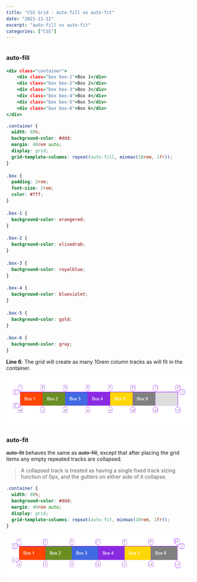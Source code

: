 ```yaml
---
title: "CSS Grid - auto-fill vs auto-fit"
date: "2021-11-12"
excerpt: "auto-fill vs auto-fit"
categories: ["CSS"]
---
```


```toc

```

### auto-fill

```html:title=index.html {numberLines}
<div class="container">
    <div class="box box-1">Box 1</div>
    <div class="box box-2">Box 2</div>
    <div class="box box-3">Box 3</div>
    <div class="box box-4">Box 4</div>
    <div class="box box-5">Box 5</div>
    <div class="box box-6">Box 6</div>
</div>
```

```css:title=style.css {numberLines, 6-6}
.container {
  width: 80%;
  background-color: #ddd;
  margin: 40rem auto;
  display: grid;
  grid-template-columns: repeat(auto-fill, minmax(10rem, 1fr));
}

.box {
  padding: 2rem;
  font-size: 2rem;
  color: #fff;
}

.box-1 {
  background-color: orangered;
}

.box-2 {
  background-color: olivedrab;
}

.box-3 {
  background-color: royalblue;
}

.box-4 {
  background-color: blueviolet;
}

.box-5 {
  background-color: gold;
}

.box-6 {
  background-color: gray;
}
```

**Line 6**: The grid will create as many 10rem column tracks as will fit in the container.

![auto-fill](../images/autofill/autofill.png)

### auto-fit

~~auto-fit~~ behaves the same as ~~auto-fill~~, except that after placing the grid items any empty repeated tracks are collapsed.

> A collapsed track is treated as having a single fixed track sizing function of 0px, and the gutters on either side of it collapse.

```css:title=style.css {numberLines, 6-6}
.container {
  width: 80%;
  background-color: #ddd;
  margin: 40rem auto;
  display: grid;
  grid-template-columns: repeat(auto-fit, minmax(10rem, 1fr));
}
```

![auto-fit](../images/autofill/autofit.png)
